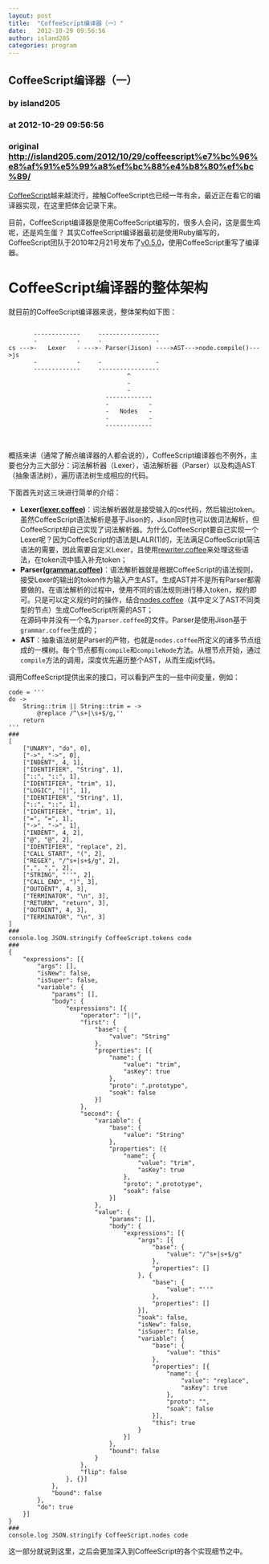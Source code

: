 ```yaml
---
layout: post
title:  "CoffeeScript编译器（一）"
date:   2012-10-29 09:56:56
author: island205
categories: program
---
```


## CoffeeScript编译器（一）
### by island205
### at 2012-10-29 09:56:56
### original <http://island205.com/2012/10/29/coffeescript%e7%bc%96%e8%af%91%e5%99%a8%ef%bc%88%e4%b8%80%ef%bc%89/>

<p><a href="http://coffeescript.org/">CoffeeScript</a>越来越流行，接触CoffeeScript也已经一年有余，最近正在看它的编译器实现，在这里把体会记录下来。</p>
<p>目前，CoffeeScript编译器是使用CoffeeScript编写的，很多人会问，这是蛋生鸡呢，还是鸡生蛋？ 其实CoffeeScript编译器最初是使用Ruby编写的，CoffeeScript团队于2010年2月21号发布了<a href="http://coffeescript.org/#changelog">v0.5.0</a>，使用CoffeeScript重写了编译器。<span></span></p>
<h1>CoffeeScript编译器的整体架构</h1>
<p>就目前的CoffeeScript编译器来说，整体架构如下图：</p>
<div>
<pre><code>
       -------------     -----------------
       -           -     -               -
cs ---&gt;-   Lexer   - ---&gt;- Parser(Jison) ----&gt;AST---&gt;node.compile()---&gt;js
       -           -     -               -
       -------------     -----------------
                                 ^
                                 -
                                 -
                           -------------
                           -           -
                           -   Nodes   -
                           -           -
                           -------------

</code></pre>
</div>
<p>概括来讲（通常了解点编译器的人都会说的），CoffeeScript编译器也不例外，主要也分为三大部分：词法解析器（Lexer），语法解析器（Parser）以及构造AST（抽象语法树），遍历语法树生成相应的代码。</p>
<p>下面首先对这三块进行简单的介绍：</p>
<ul>
<li><strong>Lexer(<a href="http://coffeescript.org/documentation/docs/lexer.html">lexer.coffee</a>)</strong>：词法解析器就是接受输入的cs代码，然后输出token。虽然CoffeeScript语法解析是基于Jison的，Jison同时也可以做词法解析，但CoffeeScript却自己实现了词法解析器。为什么CoffeeScript要自己实现一个Lexer呢？因为CoffeeScript的语法是LALR(1)的，无法满足CoffeeScript简洁语法的需要，因此需要自定义Lexer，且使用<a href="http://coffeescript.org/documentation/docs/rewriter.html">rewriter.coffee</a>来处理这些语法，在token流中插入补充token；</li>
<li><strong>Parser(<a href="http://coffeescript.org/documentation/docs/grammar.html">grammar.coffee</a>)</strong>：语法解析器就是根据CoffeeScript的语法规则，接受Lexer的输出的token作为输入产生AST。生成AST并不是所有Parser都需要做的。在语法解析的过程中，使用不同的语法规则进行移入token，规约即可。只是可以定义规约时的操作，结合<a href="http://coffeescript.org/documentation/docs/nodes.html">nodes.coffee</a>（其中定义了AST不同类型的节点）生成CoffeeScript所需的AST；<br>
在源码中并没有一个名为<code>parser.coffee</code>的文件。Parser是使用Jison基于<code>grammar.coffee</code>生成的；</li>
<li><strong>AST</strong>：抽象语法树是Parser的产物，也就是<code>nodes.coffee</code>所定义的诸多节点组成的一棵树。每个节点都有<code>compile</code>和<code>compileNode</code>方法。从根节点开始，通过<code>compile</code>方法的调用，深度优先遍历整个AST，从而生成js代码。</li>
</ul>
<p>调用CoffeeScript提供出来的接口，可以看到产生的一些中间变量，例如：</p>
<div>
<pre><code>code = &#39;&#39;&#39;
do -&gt;
    String::trim || String::trim = -&gt;
        @replace /^\s+|\s+$/g,&#39;&#39;
    return
&#39;&#39;&#39;
###
[
    [&quot;UNARY&quot;, &quot;do&quot;, 0],
    [&quot;-&gt;&quot;, &quot;-&gt;&quot;, 0],
    [&quot;INDENT&quot;, 4, 1],
    [&quot;IDENTIFIER&quot;, &quot;String&quot;, 1],
    [&quot;::&quot;, &quot;::&quot;, 1],
    [&quot;IDENTIFIER&quot;, &quot;trim&quot;, 1],
    [&quot;LOGIC&quot;, &quot;||&quot;, 1],
    [&quot;IDENTIFIER&quot;, &quot;String&quot;, 1],
    [&quot;::&quot;, &quot;::&quot;, 1],
    [&quot;IDENTIFIER&quot;, &quot;trim&quot;, 1],
    [&quot;=&quot;, &quot;=&quot;, 1],
    [&quot;-&gt;&quot;, &quot;-&gt;&quot;, 1],
    [&quot;INDENT&quot;, 4, 2],
    [&quot;@&quot;, &quot;@&quot;, 2],
    [&quot;IDENTIFIER&quot;, &quot;replace&quot;, 2],
    [&quot;CALL_START&quot;, &quot;(&quot;, 2],
    [&quot;REGEX&quot;, &quot;/^s+|s+$/g&quot;, 2],
    [&quot;,&quot;, &quot;,&quot;, 2],
    [&quot;STRING&quot;, &quot;&#39;&#39;&quot;, 2],
    [&quot;CALL_END&quot;, &quot;)&quot;, 3],
    [&quot;OUTDENT&quot;, 4, 3],
    [&quot;TERMINATOR&quot;, &quot;\n&quot;, 3],
    [&quot;RETURN&quot;, &quot;return&quot;, 3],
    [&quot;OUTDENT&quot;, 4, 3],
    [&quot;TERMINATOR&quot;, &quot;\n&quot;, 3]
]
###
console.log JSON.stringify CoffeeScript.tokens code
###
{
    &quot;expressions&quot;: [{
        &quot;args&quot;: [],
        &quot;isNew&quot;: false,
        &quot;isSuper&quot;: false,
        &quot;variable&quot;: {
            &quot;params&quot;: [],
            &quot;body&quot;: {
                &quot;expressions&quot;: [{
                    &quot;operator&quot;: &quot;||&quot;,
                    &quot;first&quot;: {
                        &quot;base&quot;: {
                            &quot;value&quot;: &quot;String&quot;
                        },
                        &quot;properties&quot;: [{
                            &quot;name&quot;: {
                                &quot;value&quot;: &quot;trim&quot;,
                                &quot;asKey&quot;: true
                            },
                            &quot;proto&quot;: &quot;.prototype&quot;,
                            &quot;soak&quot;: false
                        }]
                    },
                    &quot;second&quot;: {
                        &quot;variable&quot;: {
                            &quot;base&quot;: {
                                &quot;value&quot;: &quot;String&quot;
                            },
                            &quot;properties&quot;: [{
                                &quot;name&quot;: {
                                    &quot;value&quot;: &quot;trim&quot;,
                                    &quot;asKey&quot;: true
                                },
                                &quot;proto&quot;: &quot;.prototype&quot;,
                                &quot;soak&quot;: false
                            }]
                        },
                        &quot;value&quot;: {
                            &quot;params&quot;: [],
                            &quot;body&quot;: {
                                &quot;expressions&quot;: [{
                                    &quot;args&quot;: [{
                                        &quot;base&quot;: {
                                            &quot;value&quot;: &quot;/^s+|s+$/g&quot;
                                        },
                                        &quot;properties&quot;: []
                                    }, {
                                        &quot;base&quot;: {
                                            &quot;value&quot;: &quot;&#39;&#39;&quot;
                                        },
                                        &quot;properties&quot;: []
                                    }],
                                    &quot;soak&quot;: false,
                                    &quot;isNew&quot;: false,
                                    &quot;isSuper&quot;: false,
                                    &quot;variable&quot;: {
                                        &quot;base&quot;: {
                                            &quot;value&quot;: &quot;this&quot;
                                        },
                                        &quot;properties&quot;: [{
                                            &quot;name&quot;: {
                                                &quot;value&quot;: &quot;replace&quot;,
                                                &quot;asKey&quot;: true
                                            },
                                            &quot;proto&quot;: &quot;&quot;,
                                            &quot;soak&quot;: false
                                        }],
                                        &quot;this&quot;: true
                                    }
                                }]
                            },
                            &quot;bound&quot;: false
                        }
                    },
                    &quot;flip&quot;: false
                }, {}]
            },
            &quot;bound&quot;: false
        },
        &quot;do&quot;: true
    }]
}
###
console.log JSON.stringify CoffeeScript.nodes code
</code></pre>
</div>
<p>这一部分就说到这里，之后会更加深入到CoffeeScript的各个实现细节之中。</p>